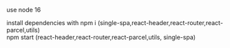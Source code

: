 use node 16

install dependencies with npm i (single-spa,react-header,react-router,react-parcel,utils)  
npm start (react-header,react-router,react-parcel,utils, single-spa)
